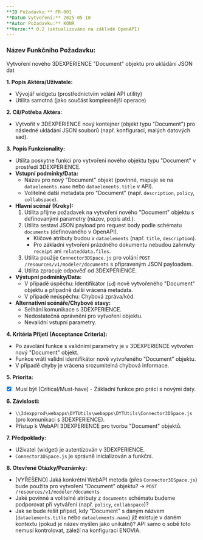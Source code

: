 ```yaml
---
**ID Požadavku:** FR-001
**Datum Vytvoření:** 2025-05-10
**Autor Požadavku:** KONR
**Verze:** 0.2 (aktualizováno na základě OpenAPI)
---
```


### Název Funkčního Požadavku:
Vytvoření nového 3DEXPERIENCE "Document" objektu pro ukládání JSON dat

**1. Popis Aktéra/Uživatele:**
   - Vývojář widgetu (prostřednictvím volání API utility)
   - Utilita samotná (jako součást komplexnější operace)

**2. Cíl/Potřeba Aktéra:**
   - Vytvořit v 3DEXPERIENCE nový kontejner (objekt typu "Document") pro následné ukládání JSON souborů (např. konfigurací, malých datových sad).

**3. Popis Funkcionality:**
   - Utilita poskytne funkci pro vytvoření nového objektu typu "Document" v prostředí 3DEXPERIENCE.
   - **Vstupní podmínky/Data:**
     - Název pro nový "Document" objekt (povinné, mapuje se na `dataelements.name` nebo `dataelements.title` v API).
     - Volitelně další metadata pro "Document" (např. `description`, `policy`, `collabspace`).
   - **Hlavní scénář (Kroky):**
     1. Utilita přijme požadavek na vytvoření nového "Document" objektu s definovanými parametry (název, popis atd.).
     2. Utilita sestaví JSON payload pro request body podle schématu `documents` (definovaného v OpenAPI).
        - Klíčové atributy budou v `dataelements` (např. `title`, `description`).
        - Pro základní vytvoření prázdného dokumentu nebudou zahrnuty `receipt` ani `relateddata.files`.
     3. Utilita použije `Connector3DSpace.js` pro volání `POST /resources/v1/modeler/documents` s připraveným JSON payloadem.
     4. Utilita zpracuje odpověď od 3DEXPERIENCE.
   - **Výstupní podmínky/Data:**
     - V případě úspěchu: Identifikátor (`id`) nově vytvořeného "Document" objektu a případně další vrácená metadata.
     - V případě neúspěchu: Chybová zpráva/kód.
   - **Alternativní scénáře/Chybové stavy:**
     - Selhání komunikace s 3DEXPERIENCE.
     - Nedostatečná oprávnění pro vytvoření objektu.
     - Nevalidní vstupní parametry.

**4. Kritéria Přijetí (Acceptance Criteria):**
   - Po zavolání funkce s validními parametry je v 3DEXPERIENCE vytvořen nový "Document" objekt.
   - Funkce vrátí validní identifikátor nově vytvořeného "Document" objektu.
   - V případě chyby je vrácena srozumitelná chybová informace.

**5. Priorita:**
   - [X] Musí být (Critical/Must-have) - Základní funkce pro práci s novými daty.

**6. Závislosti:**
   - `\\3dexpprod\webapps\DYTUtils\webapps\DYTUtils\Connector3DSpace.js` (pro komunikaci s 3DEXPERIENCE).
   - Přístup k WebAPI 3DEXPERIENCE pro tvorbu "Document" objektů.

**7. Předpoklady:**
   - Uživatel (widget) je autentizován v 3DEXPERIENCE.
   - `Connector3DSpace.js` je správně inicializován a funkční.

**8. Otevřené Otázky/Poznámky:**
   - [VYŘEŠENO] Jaká konkrétní WebAPI metoda (přes `Connector3DSpace.js`) bude použita pro vytvoření "Document" objektu? -> `POST /resources/v1/modeler/documents`
   - Jaké povinné a volitelné atributy z `documents` schématu budeme podporovat při vytváření (např. `policy`, `collabspace`)?
   - Jak se bude řešit případ, kdy "Document" s daným názvem (`dataelements.title` nebo `dataelements.name`) již existuje v daném kontextu (pokud je název myšlen jako unikátní)? API samo o sobě toto nemusí kontrolovat, záleží na konfiguraci ENOVIA.
